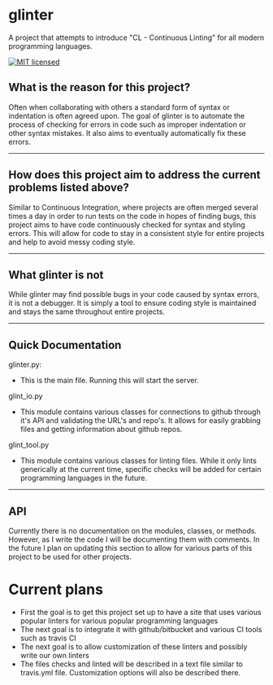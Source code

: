 # glinter
A project that attempts to introduce "CL - Continuous Linting" for all modern programming languages.

[![MIT licensed](https://img.shields.io/badge/license-MIT-blue.svg)](https://github.com/tacocats/glinter/blob/master/LICENSE)

## What is the reason for this project? ##

Often when collaborating with others a standard form of syntax or indentation is often agreed upon. The goal of glinter is to automate the process of checking for errors in code such as improper indentation or other syntax mistakes. It also aims to eventually automatically fix these errors.


----------

## How does this project aim to address the current problems listed above? ##

Similar to Continuous Integration, where projects are often merged several times a day in order to run tests on the code in hopes of finding bugs, this project aims to have code continuously checked for syntax and styling errors. This will allow for code to stay in a consistent style for entire projects and help to avoid messy coding style.


----------
## What glinter is not

While glinter may find possible bugs in your code caused by syntax errors, it is not a debugger. It is simply a tool to ensure coding style is maintained and stays the same throughout entire projects. 

----------

## Quick Documentation ##

glinter.py:

* This is the main file. Running this will start the server.

glint_io.py 

* This module contains various classes for connections to github through it's API and validating the URL's and repo's. It allows for easily grabbing files and getting information about github repos.

glint_tool.py

* This module contains various classes for linting files. While it only lints generically at the current time, specific checks will be added for certain programming languages in the future.

----------

## API ##
Currently there is no documentation on the modules, classes, or methods. However, as I write the code I will be documenting them with comments. In the future I plan on updating this section to allow for various parts of this project to be used for other projects.






# Current plans

* First the goal is to get this project set up to have a site that uses various popular linters for various popular programming languages
* The next goal is to integrate it with github/bitbucket and various CI tools such as travis CI
* The next goal is to allow customization of these linters and possibly write our own linters 
* The files checks and linted will be described in a text file similar to travis.yml file. Customization options will also be described there.
